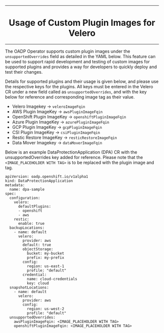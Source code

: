 <hr style="height:1px;border:none;color:#333;">
<h1 align="center">Usage of Custom Plugin Images for Velero</h1>
<hr style="height:1px;border:none;color:#333;">

The OADP Operator supports custom plugin images under the `unsupportedOverrides` field as detailed in the YAML below. This feature can be used to support rapid development and testing of custom images for supported plugins and provides a way for developers to quickly deploy and test their changes.

Details for supported plugins and their usage is given below, and please use the respective keys for the plugins. All keys must be entered in the Velero CR under a new field called as `unsupportedOverrides`, and with the key below for reference and corresponding image tag as their value.


 - Velero Imagekey  -> `veleroImageFqin`
 - AWS Plugin ImageKey  -> `awsPluginImageFqin`
 - OpenShift Plugin ImageKey  -> `openshiftPluginImageFqin`
 - Azure Plugin ImageKey -> `azurePluginImageFqin`
 - GCP Plugin ImageKey  -> `gcpPluginImageFqin`
 - CSI Plugin ImageKey  -> `csiPluginImageFqin`
 - Restic Restore ImageKey -> `resticRestoreImageFqin`
 - Data Mover Imagekey -> `dataMoverImageFqin`

Below is an example DataProtectionApplication (DPA) CR with the unsupportedOverrides key added for reference. Please note that the `<IMAGE_PLACEHOLDER WITH TAG>` is to be replaced with the plugin image and tag.
```
apiVersion: oadp.openshift.io/v1alpha1
kind: DataProtectionApplication
metadata:
  name: dpa-sample
spec:
  configuration:
    velero:
      defaultPlugins:
      - openshift
      - aws
    restic:
      enable: true
  backupLocations:
    - name: default
      velero:
        provider: aws
        default: true
        objectStorage:
          bucket: my-bucket
          prefix: my-prefix
        config:
          region: us-east-1
          profile: "default"
        credential:
          name: cloud-credentials
          key: cloud
  snapshotLocations:
    - name: default
      velero:
        provider: aws
        config:
          region: us-west-2
          profile: "default"
  unsupportedOverrides:
    awsPluginImageFqin: <IMAGE_PLACEHOLDER WITH TAG>
    openshiftPluginImageFqin: <IMAGE_PLACEHOLDER WITH TAG>

```
